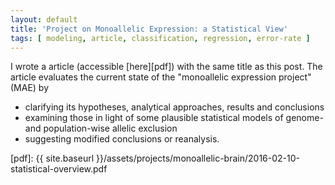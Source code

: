 ```yaml
---
layout: default
title: 'Project on Monoallelic Expression: a Statistical View'
tags: [ modeling, article, classification, regression, error-rate ]
---
```


I wrote a article (accessible [here][pdf]) with the same title as this post.
The article evaluates the current state of the "monoallelic expression project" (MAE) by

* clarifying its hypotheses, analytical approaches, results and conclusions
* examining those in light of some plausible statistical models of genome- and population-wise allelic exclusion
* suggesting modified conclusions or reanalysis.

[pdf]: {{ site.baseurl }}/assets/projects/monoallelic-brain/2016-02-10-statistical-overview.pdf
<!-- MathJax scripts -->
<script type="text/javascript" src="https://cdn.mathjax.org/mathjax/latest/MathJax.js?config=TeX-AMS-MML_HTMLorMML"></script>
